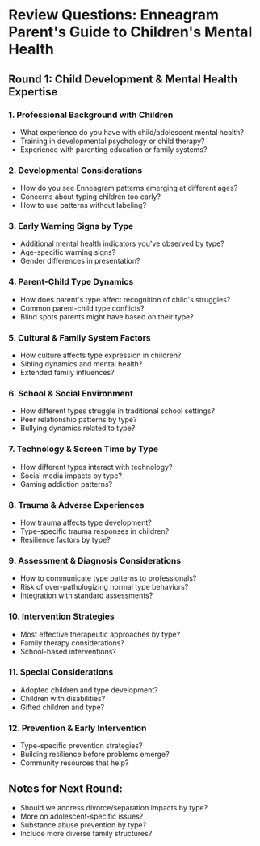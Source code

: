 # Review Questions: Enneagram Parent's Guide to Children's Mental Health

## Round 1: Child Development & Mental Health Expertise

### 1. Professional Background with Children

- What experience do you have with child/adolescent mental health?
- Training in developmental psychology or child therapy?
- Experience with parenting education or family systems?

### 2. Developmental Considerations

- How do you see Enneagram patterns emerging at different ages?
- Concerns about typing children too early?
- How to use patterns without labeling?

### 3. Early Warning Signs by Type

- Additional mental health indicators you've observed by type?
- Age-specific warning signs?
- Gender differences in presentation?

### 4. Parent-Child Type Dynamics

- How does parent's type affect recognition of child's struggles?
- Common parent-child type conflicts?
- Blind spots parents might have based on their type?

### 5. Cultural & Family System Factors

- How culture affects type expression in children?
- Sibling dynamics and mental health?
- Extended family influences?

### 6. School & Social Environment

- How different types struggle in traditional school settings?
- Peer relationship patterns by type?
- Bullying dynamics related to type?

### 7. Technology & Screen Time by Type

- How different types interact with technology?
- Social media impacts by type?
- Gaming addiction patterns?

### 8. Trauma & Adverse Experiences

- How trauma affects type development?
- Type-specific trauma responses in children?
- Resilience factors by type?

### 9. Assessment & Diagnosis Considerations

- How to communicate type patterns to professionals?
- Risk of over-pathologizing normal type behaviors?
- Integration with standard assessments?

### 10. Intervention Strategies

- Most effective therapeutic approaches by type?
- Family therapy considerations?
- School-based interventions?

### 11. Special Considerations

- Adopted children and type development?
- Children with disabilities?
- Gifted children and type?

### 12. Prevention & Early Intervention

- Type-specific prevention strategies?
- Building resilience before problems emerge?
- Community resources that help?

## Notes for Next Round:

- Should we address divorce/separation impacts by type?
- More on adolescent-specific issues?
- Substance abuse prevention by type?
- Include more diverse family structures?
